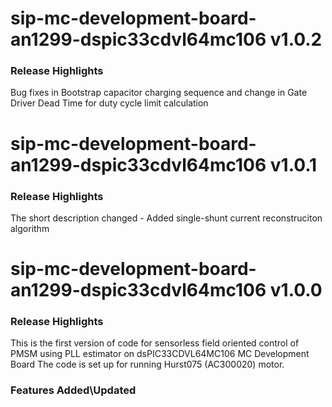 # sip-mc-development-board-an1299-dspic33cdvl64mc106 v1.0.2
### Release Highlights
Bug fixes in Bootstrap capacitor charging sequence and change in Gate Driver Dead Time for duty cycle limit calculation

# sip-mc-development-board-an1299-dspic33cdvl64mc106 v1.0.1
### Release Highlights
The short description changed - Added single-shunt current reconstruciton algorithm

# sip-mc-development-board-an1299-dspic33cdvl64mc106 v1.0.0
### Release Highlights
This is the first version of code for sensorless field oriented control of PMSM using PLL estimator on dsPIC33CDVL64MC106 MC Development Board
The code is set up for running Hurst075 (AC300020) motor.



### Features Added\Updated



